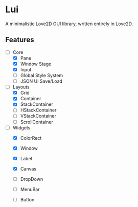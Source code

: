 # Lui

A minimalistic Love2D GUI library, written entirely in Love2D.

## Features

- [ ] Core
    - [x] Pane
    - [x] Window Stage
    - [x] Input
    - [ ] Global Style System
    - [ ] JSON UI Save/Load
- [ ] Layouts
    - [x] Grid
    - [x] Container
    - [x] StackContainer
    - [ ] HStackContainer
    - [ ] VStackContainer
    - [ ] ScrollContainer
- [ ] Widgets
    - [x] ColorRect
    - [x] Window
    - [x] Label
    - [x] Canvas
    - [ ] DropDown
    - [ ] MenuBar
    - [ ] Button


